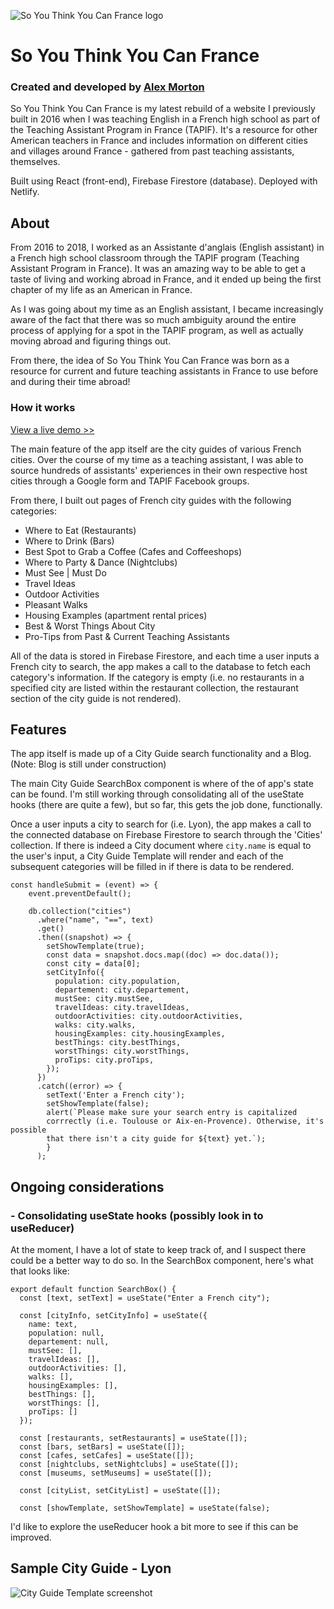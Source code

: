 ![So You Think You Can France logo](src/img/logo.jpg)

# So You Think You Can France

### Created and developed by [Alex Morton](https://alexlsalt.github.io/)  

So You Think You Can France is my latest rebuild of a website I previously built in 2016 when I was teaching English in a French high school as part of the Teaching Assistant Program in France (TAPIF). It's a resource for other American teachers in France and includes information on different cities and villages around France - gathered from past teaching assistants, themselves.

Built using React (front-end), Firebase Firestore (database). Deployed with Netlify.

## About

From 2016 to 2018, I worked as an Assistante d'anglais (English assistant) in a French high school classroom through the TAPIF program (Teaching Assistant Program in France). It was an amazing way to be able to get a taste of living and working abroad in France, and it ended up being the first chapter of my life as an American in France.

As I was going about my time as an English assistant, I became increasingly aware of the fact that there was so much ambiguity around the entire process of applying for a spot in the TAPIF program, as well as actually moving abroad and figuring things out. 

From there, the idea of So You Think You Can France was born as a resource for current and future teaching assistants in France to use before and during their time abroad!


### How it works

[View a live demo >>](https://www.loom.com/share/8aa47e80137e40cca785d9c74a4db2d8)

The main feature of the app itself are the city guides of various French cities. Over the course of my time as a teaching assistant, I was able to source hundreds of assistants' experiences in their own respective host cities through a Google form and TAPIF Facebook groups. 

From there, I built out pages of French city guides with the following categories:

- Where to Eat (Restaurants)
- Where to Drink (Bars)
- Best Spot to Grab a Coffee (Cafes and Coffeeshops)
- Where to Party & Dance (Nightclubs)
- Must See | Must Do
- Travel Ideas
- Outdoor Activities
- Pleasant Walks
- Housing Examples (apartment rental prices)
- Best & Worst Things About City
- Pro-Tips from Past & Current Teaching Assistants

All of the data is stored in Firebase Firestore, and each time a user inputs a French city to search, the app makes a call to the database to fetch each category's information. If the category is empty (i.e. no restaurants in a specified city are listed within the restaurant collection, the restaurant section of the city guide is not rendered).

## Features 

The app itself is made up of a City Guide search functionality and a Blog. (Note: Blog is still under construction)

The main City Guide SearchBox component is where of the of app's state can be found. I'm still working through consolidating all of the useState hooks (there are quite a few), but so far, this gets the job done, functionally.

Once a user inputs a city to search for (i.e. Lyon), the app makes a call to the connected database on Firebase Firestore to search through the 'Cities' collection. If there is indeed a City document where `city.name` is equal to the user's input, a City Guide Template will render and each of the subsequent categories will be filled in if there is data to be rendered. 

```
const handleSubmit = (event) => {
    event.preventDefault();

    db.collection("cities")
      .where("name", "==", text)
      .get()
      .then((snapshot) => {
        setShowTemplate(true);
        const data = snapshot.docs.map((doc) => doc.data());
        const city = data[0];
        setCityInfo({
          population: city.population,
          departement: city.departement,
          mustSee: city.mustSee,
          travelIdeas: city.travelIdeas,
          outdoorActivities: city.outdoorActivities,
          walks: city.walks,
          housingExamples: city.housingExamples,
          bestThings: city.bestThings,
          worstThings: city.worstThings,
          proTips: city.proTips,
        });
      })
      .catch((error) => {
        setText('Enter a French city');
        setShowTemplate(false);
        alert(`Please make sure your search entry is capitalized 
        corrrectly (i.e. Toulouse or Aix-en-Provence). Otherwise, it's possible 
        that there isn't a city guide for ${text} yet.`);
        }
      );
```



## Ongoing considerations 

### - Consolidating useState hooks (possibly look in to useReducer)

At the moment, I have a lot of state to keep track of, and I suspect there could be a better way to do so. In the SearchBox component, here's what that looks like: 

```
export default function SearchBox() {
  const [text, setText] = useState("Enter a French city");

  const [cityInfo, setCityInfo] = useState({
    name: text,
    population: null,
    departement: null,
    mustSee: [],
    travelIdeas: [],
    outdoorActivities: [],
    walks: [],
    housingExamples: [],
    bestThings: [],
    worstThings: [],
    proTips: []
  });

  const [restaurants, setRestaurants] = useState([]);
  const [bars, setBars] = useState([]);
  const [cafes, setCafes] = useState([]);
  const [nightclubs, setNightclubs] = useState([]);
  const [museums, setMuseums] = useState([]);

  const [cityList, setCityList] = useState([]);

  const [showTemplate, setShowTemplate] = useState(false);
```

I'd like to explore the useReducer hook a bit more to see if this can be improved.

## Sample City Guide - Lyon

![City Guide Template screenshot](public/img/city-guide-screenshot.png)
